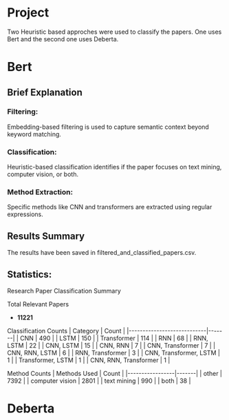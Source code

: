 # Project
Two Heuristic based approches were used to classify the papers. One uses Bert and the second one uses Deberta.
# Bert
## Brief Explanation
### Filtering: 
Embedding-based filtering is used to capture semantic context beyond keyword matching.
### Classification: 
Heuristic-based classification identifies if the paper focuses on text mining, computer vision, or both.
### Method Extraction: 
Specific methods like CNN and transformers are extracted using regular expressions.
## Results Summary
The results have been saved in filtered_and_classified_papers.csv.
## Statistics:
 Research Paper Classification Summary

 Total Relevant Papers
- **11221**

 Classification Counts
| Category                   | Count |
|----------------------------|-------|
| CNN                        | 490   |
| LSTM                       | 150   |
| Transformer                | 114   |
| RNN                        | 68    |
| RNN, LSTM                  | 22    |
| CNN, LSTM                  | 15    |
| CNN, RNN                   | 7     |
| CNN, Transformer           | 7     |
| CNN, RNN, LSTM             | 6     |
| RNN, Transformer           | 3     |
| CNN, Transformer, LSTM     | 1     |
| Transformer, LSTM          | 1     |
| CNN, RNN, Transformer      | 1     |

 Method Counts
| Methods Used    | Count |
|-----------------|-------|
| other           | 7392  |
| computer vision | 2801  |
| text mining     | 990   |
| both            | 38    |








# Deberta






